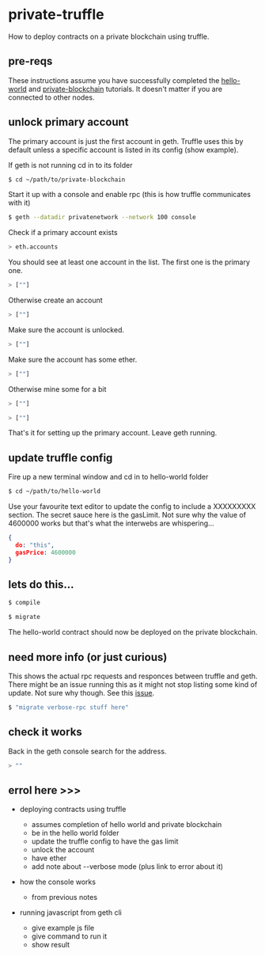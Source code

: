 # private-truffle

How to deploy contracts on a private blockchain using truffle.

## pre-reqs

These instructions assume you have successfully completed the [hello-world](../hello-world) and [private-blockchain](../private-blockchain) tutorials. It doesn't matter if you are connected to other nodes.

## unlock primary account

The primary account is just the first account in geth. Truffle uses this by default unless a specific account is listed in its config (show example). 

If geth is not running cd in to its folder

```bash
$ cd ~/path/to/private-blockchain
```

Start it up with a console and enable rpc (this is how truffle communicates with it)

```bash
$ geth --datadir privatenetwork --network 100 console
```

Check if a primary account exists

```bash
> eth.accounts
```

You should see at least one account in the list. The first one is the primary one.

```bash
> [""]
```

Otherwise create an account

```bash
> [""]
```

Make sure the account is unlocked.

```bash
> [""] 
```

Make sure the account has some ether.

```bash
> [""] 
```

Otherwise mine some for a bit

```bash
> [""] 
```

```bash
> [""] 
```

That's it for setting up the primary account. Leave geth running.

## update truffle config

 Fire up a new terminal window and cd in to hello-world folder

```bash
$ cd ~/path/to/hello-world
```

Use your favourite text editor to update the config to include a XXXXXXXXX section. The secret sauce here is the gasLimit. Not sure why the value of 4600000 works but that's what the interwebs are whispering...
```json
{
  do: "this",
  gasPrice: 4600000
}
```

## lets do this...

```bash
$ compile
```

```bash
$ migrate
```

The hello-world contract should now be deployed on the private blockchain.

## need more info (or just curious)
This shows the actual rpc requests and responces between truffle and geth. There might be an issue running this as it might not stop listing some kind of update. Not sure why though. See this [issue](PUT_ISSUE_URL_HERE).
```bash
$ "migrate verbose-rpc stuff here"
```


## check it works

Back in the geth console search for the address.

```bash
> ""
```

## errol here >>>

- deploying contracts using truffle

  - assumes completion of hello world and private blockchain
  - be in the hello world folder
  - update the truffle config to have the gas limit
  - unlock the account
  - have ether
  - add note about --verbose mode (plus link to error about it)

- how the console works

  - from previous notes

- running javascript from geth cli

  - give example js file
  - give command to run it
  - show result
